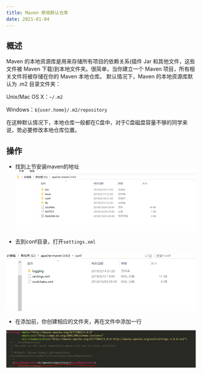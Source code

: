 ```yaml
---
title: Maven 修改默认仓库
date: 2021-01-04
---
```


## 概述

Maven 的本地资源库是用来存储所有项目的依赖关系(插件 Jar 和其他文件，这些文件被 Maven 下载)到本地文件夹。很简单，当你建立一个 Maven 项目，所有相关文件将被存储在你的 Maven 本地仓库。
默认情况下，Maven 的本地资源库默认为 .m2 目录文件夹：

Unix/Mac OS X：```~/.m2```

Windows：```${user.home}/.m2/repository```

在这种默认情况下，本地仓库一般都在C盘中，对于C盘磁盘容量不够的同学来说，势必要修改本地仓库位置。

## 操作

- 找到上节安装maven的地址
![maven解压](/maven/unzipmaven.PNG)

- 去到conf目录，打开```settings.xml```

![maven更换仓库](/maven/change.PNG)

- 在添加前，你创建相应的文件夹，再在文件中添加一行

![maven更换仓库](/maven/change1.PNG)
